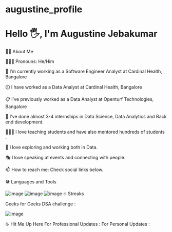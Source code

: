 # augustine_profile

# Hello 🖐️, I'm Augustine Jebakumar
👩‍💻 About Me

👩🏻‍💻 Pronouns: He/Him

💼 I’m currently working as a Software Engineer Analyst at Cardinal Health, Bangalore

⏲️ I have worked as a Data Analyst at Cardinal Health, Bangalore

📋 I've previously worked as a Data Analyst at Openturf Technologies, Bangalore

🎒 I've done almost 3-4 internships in Data Science, Data Analytics and Back end development.

👩🏻‍🏫 I love teaching students and have also mentored hundreds of students .

🧭 I love exploring and working both in Data.

🎭 I love speaking at events and connecting with people.

📫 How to reach me: Check social links below.

🛠️ Languages and Tools

![image](https://github.com/user-attachments/assets/81d4cf0a-8cb5-4a94-9d59-3e2b3b574220)
![image](https://github.com/user-attachments/assets/7ec2ee7b-ec34-4852-868e-2fa5d7bad33d)
![image](https://github.com/user-attachments/assets/5040728b-458c-47f1-9d17-45250fd5d4a3)
🔥 Streaks

Geeks for Geeks DSA challenge :

![image](https://github.com/user-attachments/assets/e7bc36c0-501d-4c5c-b602-495a2c7f53e3)

☕ Hit Me Up Here
For Professional Updates :
For Personal Updates :


